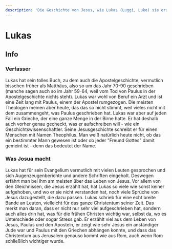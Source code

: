 ```yaml
---
description: 'Die Geschichte von Jesus, wie Lukas (Luggi, Luke) sie erzählt hat'
---
```


# Lukas

## Info

### Verfasser

Lukas hat sein tolles Buch, zu dem auch die Apostelgeschichte, vermutlich bisschen früher als Matthäus, also so um das Jahr 70-90 geschrieben \(manche sagen auch so im Jahr 59-64, weil vom Tod von Paulus in der Apostelgeschichte nichts steht\). Lukas war wohl von Beruf ein Arzt und ist eine Zeit lang mit Paulus, einem der Apostel rumgezogen. Die meisten Theologen meinen aber heute, das das so nicht stimmt, weil vieles nicht mit dem zusammengeht, was Paulus geschrieben hat. Lukas war aber auf jeden Fall ein Grieche, der eine ganze Menge in der Birne hatte. Er hat deshalb auch vorher genau gecheckt, was er aufschreiben will - wie ein Geschichtswissenschaftler. Seine Jesusgeschichte schreibt er für einen Menschen mit Namen Theophilus. Man weiß natürlich heute nicht, ob das ein bestimmter Mann gewesen ist oder ob jeder "Freund Gottes" damit gemeint ist - denn das bedeutet der Name.

### Was Josua macht

Lukas hat für sein Evangelium vermutlich mit vielen Leuten gesprochen und sich Augenzeugenberichte und andere Schriften eingeholt. Deswegen erfährt man bei ihm am meisten über das Leben von Jesus. Vor allem von den Gleichnissen, die Jesus erzählt hat, hat Lukas so viele wie sonst keiner aufgehoben, und wo er sie nicht verstanden hat, noch viele Sprüche von Jesus dazugestellt, die dazu passen. Lukas schrieb für eine echt breite Bande an Leuten, vielleicht für das ganze Christentum seiner Zeit. Das merkt man daran, dass er nicht nur sehr viel aufgeschrieben hat, sondern auch alles drin hat, was für die frühen Christen wichtig war, selbst da, wo es Unterschiede oder sogar Stress gab. Er erzählt viel aus dem Leben von Jesus, Paulus und den Aposteln, er zeigt wie sehr Jesus ein anständiger Jude war und Paulus mit den Griechen abhängen konnte, und dass das Christentum aus Jerusalem genauso kommt wie aus Rom, auch wenn Rom schließlich wichtiger wurde.

